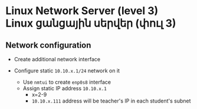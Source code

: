 # Linux Network Server (level 3) <br /> Linux ցանցային սերվեր (փուլ 3)

## Network configuration

* Create additional network interface

* Configure static `10.10.x.1/24` network on it 
  * Use `nmtui` to create `enp0s8` interface
  * Assign static IP address `10.10.x.1`
    * x=2-9
    * `10.10.x.111` address will be teacher's IP in each student's subnet
    
